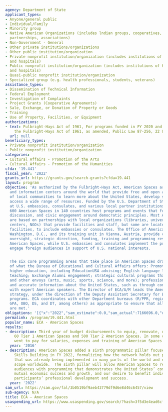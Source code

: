```yaml
---
agency: Department of State
applicant_types:
- Anyone/general public
- Individual/Family
- Minority group
- Native American Organizations (includes lndian groups, cooperatives, corporations,
  partnerships, associations)
- Non-Government - General
- Other private institutions/organizations
- Other public institution/organization
- Private nonprofit institution/organization (includes institutions of higher education
  and hospitals)
- Public nonprofit institution/organization (includes institutions of higher education
  and hospitals)
- Quasi-public nonprofit institution/organization
- Specialized group (e.g. health professionals, students, veterans)
assistance_types:
- Dissemination of Technical Information
- Federal Employment
- Investigation of Complaints
- Project Grants (Cooperative Agreements)
- Sale, Exchange, or Donation of Property or Goods
- Training
- Use of Property, Facilities, or Equipment
authorizations:
- text: Fulbright-Hays Act of 1961, For programs funded in FY 2020 and going forward,
    the Fulbright-Hays Act of 1961, as amended, Public Law 87-256, 22 US Code 2451.
  url: null
beneficiary_types:
- Private nonprofit institution/organization
- Public nonprofit institution/organization
categories:
- Cultural Affairs - Promotion of the Arts
- Cultural Affairs - Promotion of the Humanities
cfda: '19.441'
fiscal_year: '2022'
grants_url: https://grants.gov/search-grants?cfda=19.441
layout: program
objective: 'As authorized by the Fulbright-Hays Act, American Spaces are cultural
  and information centers around the world that provide free and open access for members
  of local communities to learn more about the United States, develop skills, and
  access a wide range of resources. Funded by the U.S. Department of State and hosted
  at U.S. embassies, consulates, and various local partner institutions, approximately
  600 American Spaces in 140 countries host programs and events that foster learning,
  discussion, and civic engagement around democratic principles. Most American Spaces
  are based on partnerships with local organizations (libraries, universities, binational
  centers, NGOs) that provide facilities and staff, but some are located in U.S. government-owned
  facilities, to include embassies or consulates. The Office of American Spaces in
  Washington, D.C., and its training unit in Vienna, Austria, provide centralized
  oversight, strategic direction, funding, training and programming resources to all
  American Spaces, while U.S. embassies and consulates implement the programming to
  engage foreign audiences in support of U.S. national interests.


  The six core programming areas that take place in American Spaces draw on the breadth
  of what the Bureau of Educational and Cultural Affairs offers: Promotion of U.S.
  higher education, including EducationUSA advising; English language learning and
  teaching; Exchange Alumni engagement; strategic cultural programs that utilize ECA’s
  and other envoys (arts, music, sports, science, and more); professional skills building;
  and accurate information about the United States, such as through connecting audiences
  with expert American speakers. The Director of ECA/A/M leads the American Spaces
  strategy, under the direction of the Deputy Assistant Secretary for ECA Academic
  programs. ECA coordinates with other Department bureaus (R/PPR, regional PD offices,
  GPA, OBO, DS, and DT, among others) as appropriate to ensure that all interests
  are met.'
obligations: '[{"x":"2022","sam_estimate":0.0,"sam_actual":7166696.0,"usa_spending_actual":7883566.63},{"x":"2023","sam_estimate":0.0,"sam_actual":8546591.0,"usa_spending_actual":9800362.99},{"x":"2024","sam_estimate":8546591.0,"sam_actual":0.0,"usa_spending_actual":3811042.04}]'
permalink: /program/19.441.html
popular_name: ECA - American Spaces
results:
- description: Third year of budget disbursements to equip, renovate, upgrade, modernize
    60 Tier 1 American Spaces and 500 Tier 2 American Spaces. In some cases funds
    went to pay for salaries, expenses and training of American Spaces staff.
  year: '2016'
- description: American Spaces added a sixth programmatic pillar focused on Professional
    Skills Building in FY 2022, formalizing how the network holds out programming
    that was already being implemented in many parts of the world and expanding its
    scope worldwide.  The sixth pillar will allow American Spaces to reach new priority
    audiences with programming that demonstrates the United States’ commitment to
    mutual economic success and growth, and our desire to benefit individual program
    participants’ professional development and success.
  year: '2022'
sam_url: https://sam.gov/fal/3b0519bf9aeb43779df9d6e8d46c6457/view
sub-agency: N/A
title: ECA – American Spaces
usaspending_url: https://www.usaspending.gov/search/?hash=3f5d3e4ead6cfe58392e4924ccb85f0e
---
```

